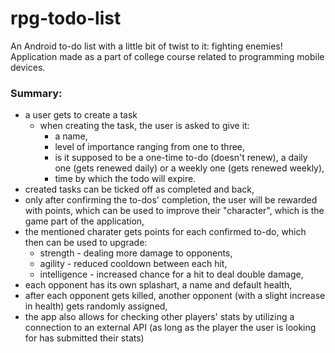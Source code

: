 # rpg-todo-list

An Android to-do list with a little bit of twist to it: fighting enemies!\
Application made as a part of college course related to programming mobile devices.

### Summary:
- a user gets to create a task
    - when creating the task, the user is asked to give it:
        - a name,
        - level of importance ranging from one to three,
        - is it supposed to be a one-time to-do (doesn't renew), a daily one (gets renewed daily) or a weekly one (gets renewed weekly),
        - time by which the todo will expire.
- created tasks can be ticked off as completed and back,
- only after confirming the to-dos' completion, the user will be rewarded with points, which can be used to improve their "character", which is the game part of the application,
- the mentioned charater gets points for each confirmed to-do, which then can be used to upgrade:
    - strength - dealing more damage to opponents,
    - agility - reduced cooldown between each hit,
    - intelligence - increased chance for a hit to deal double damage,
- each opponent has its own splashart, a name and default health,
- after each opponent gets killed, another opponent (with a slight increase in health) gets randomly assigned,
- the app also allows for checking other players' stats by utilizing a connection to an external API (as long as the player the user is looking for has submitted their stats)

